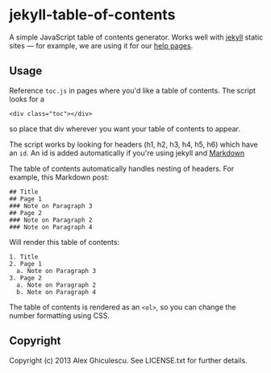 # jekyll-table-of-contents

A simple JavaScript table of contents generator. Works well with [jekyll](https://github.com/mojombo/jekyll) static sites &mdash; for example, we are using it for our [help pages](http://help.payaus.com/).

## Usage

Reference `toc.js` in pages where you'd like a table of contents. The script looks for a

    <div class="toc"></div>

so place that div wherever you want your table of contents to appear.

The script works by looking for headers (h1, h2, h3, h4, h5, h6) which have an `id`. An id is added automatically if you're using jekyll and [Markdown](http://daringfireball.net/projects/markdown/syntax#header)

The table of contents automatically handles nesting of headers. For example, this Markdown post:

    ## Title
    ## Page 1
    ### Note on Paragraph 3
    ## Page 2
    ### Note on Paragraph 2
    ### Note on Paragraph 4

Will render this table of contents:

    1. Title
    2. Page 1
      a. Note on Paragraph 3
    3. Page 2
      a. Note on Paragraph 2
      b. Note on Paragraph 4

The table of contents is rendered as an `<ol>`, so you can change the number formatting using CSS.

## Copyright

Copyright (c) 2013 Alex Ghiculescu. See LICENSE.txt for further details.